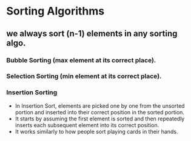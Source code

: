 # Sorting Algorithms
## we always sort (n-1) elements in any sorting algo.
### Bubble Sorting (max element at its correct place).
### Selection Sorting (min element at its correct place).
### Insertion Sorting
- In Insertion Sort, elements are picked one by one from the unsorted portion and inserted into their correct position in the sorted portion.
- It starts by assuming the first element is sorted and then repeatedly inserts each subsequent element into its correct position.
- It works similarly to how people sort playing cards in their hands.
